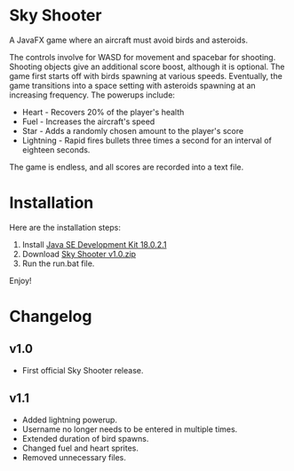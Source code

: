 # Sky Shooter
A JavaFX game where an aircraft must avoid birds and asteroids.

The controls involve for WASD for movement and spacebar for shooting. Shooting objects give an additional score boost, although it is optional. The game first starts off with birds spawning at various speeds. Eventually, the game transitions into a space setting with asteroids spawning at an increasing frequency. The powerups include:

* Heart - Recovers 20% of the player's health
* Fuel - Increases the aircraft's speed
* Star - Adds a randomly chosen amount to the player's score
* Lightning - Rapid fires bullets three times a second for an interval of eighteen seconds.

The game is endless, and all scores are recorded into a text file.

# Installation
Here are the installation steps:
1. Install [Java SE Development Kit 18.0.2.1](https://www.oracle.com/java/technologies/downloads/#jdk18-windows)
2. Download [Sky Shooter v1.0.zip](https://github.com/PranithVP/Sky-Shooter/tree/main/downloads)
3. Run the run.bat file. 

Enjoy!

# Changelog

## v1.0

* First official Sky Shooter release.

## v1.1

* Added lightning powerup.
* Username no longer needs to be entered in multiple times.
* Extended duration of bird spawns.
* Changed fuel and heart sprites.
* Removed unnecessary files.
